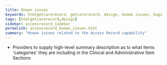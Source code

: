 ```yaml
---
title: Known issues
keywords: htmlgetcarerecord, getcarerecord, design, known issues, bugs
tags: [htmlgetcarerecord,design]
sidebar: accessrecord_sidebar
permalink: accessrecord_known_issues.html
summary: "Known issues related to the Access Record capability"
---
```


- Providers to supply high-level summary description as to what items 'categories' they are including in the Clinical and Administrative Item Sections
